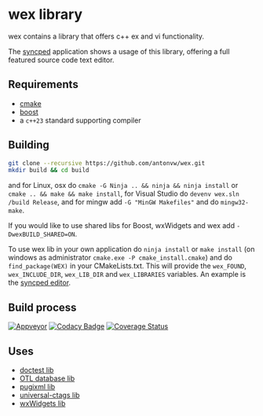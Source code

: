 # wex library

wex contains a library that offers c++ ex and vi functionality.

The [syncped](http://sourceforge.net/projects/syncped) application
shows a usage of this library, offering a full featured source code text editor.

## Requirements

- [cmake](http://www.cmake.org/)
- [boost](https://www.boost.org)
- a `c++23` standard supporting compiler

## Building

```bash
git clone --recursive https://github.com/antonvw/wex.git
mkdir build && cd build
```

and for Linux, osx do
  `cmake -G Ninja .. && ninja && ninja install` or
  `cmake .. && make && make install`,
for Visual Studio do
  `devenv wex.sln /build Release`,
and for mingw add `-G "MinGW Makefiles"` and do `mingw32-make`.

If you would like to use shared libs for Boost, wxWidgets and wex add
`-DwexBUILD_SHARED=ON`.

To use wex lib in your own application do `ninja install` or `make install`
(on windows as administrator `cmake.exe -P cmake_install.cmake`)
and do `find_package(WEX)` in your CMakeLists.txt. This will provide the
`wex_FOUND`, `wex_INCLUDE_DIR`, `wex_LIB_DIR` and `wex_LIBRARIES` variables.
An example is the [syncped editor](https://gitlab.kitware.com/antonvw/syncped).

## Build process

  [![Appveyor](https://ci.appveyor.com/api/projects/status/a346d8537whyrjev?svg=true)](https://ci.appveyor.com/project/antonvw/wex)
  [![Codacy Badge](https://app.codacy.com/project/badge/Grade/2fcaabd94e984dfc97740fe9f53472f5)](https://app.codacy.com/gh/antonvw/wex/dashboard?utm_source=gh&utm_medium=referral&utm_content=&utm_campaign=Badge_grade)
  [![Coverage Status](https://coveralls.io/repos/github/antonvw/wex/badge.svg?branch=develop)](https://coveralls.io/github/antonvw/wex?branch=develop)

## Uses

- [doctest lib](https://github.com/doctest/doctest)
- [OTL database lib](http://otl.sourceforge.net/)
- [pugixml lib](https://github.com/zeux/pugixml)
- [universal-ctags lib](https://github.com/universal-ctags/ctags)
- [wxWidgets lib](https://github.com/wxWidgets/wxWidgets/)
